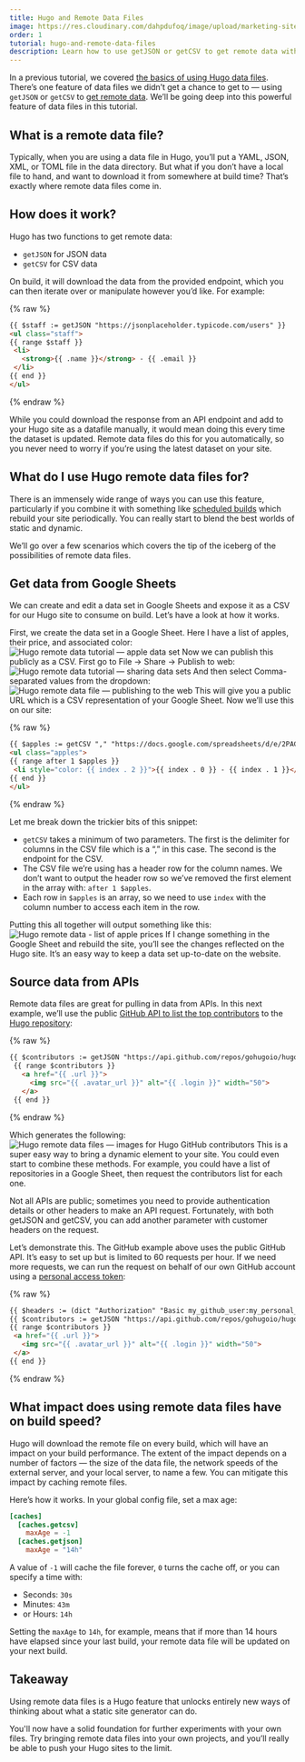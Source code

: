 ```yaml
---
title: Hugo and Remote Data Files
image: https://res.cloudinary.com/dahpdufoq/image/upload/marketing-site/Tutorial social image remote data files.png
order: 1
tutorial: hugo-and-remote-data-files
description: Learn how to use getJSON or getCSV to get remote data with Hugo.
---
```


In a previous tutorial, we covered [the basics of using Hugo data files](https://cloudcannon.com/community/learn/hugo-beginner-tutorial/using-data-in-hugo/). There’s one feature of data files we didn’t get a chance to get to — using `getJSON` or `getCSV` to [get remote data](https://gohugo.io/templates/data-templates/). We’ll be going deep into this powerful feature of data files in this tutorial.

## What is a remote data file?

Typically, when you are using a data file in Hugo, you’ll put a YAML, JSON, XML, or TOML file in the data directory. But what if you don’t have a local file to hand, and want to download it from somewhere at build time? That’s exactly where remote data files come in.

## How does it work?

Hugo has two functions to get remote data:

* `getJSON` for JSON data
* `getCSV` for CSV data

On build, it will download the data from the provided endpoint, which you can then iterate over or manipulate however you’d like. For example:

{% raw %}
 ```html
{{ $staff := getJSON "https://jsonplaceholder.typicode.com/users" }}
<ul class="staff">
{{ range $staff }}
  <li>
    <strong>{{ .name }}</strong> - {{ .email }}
  </li>
{{ end }}
</ul>
```
{% endraw %}

While you could download the response from an API endpoint and add to your Hugo site as a datafile manually, it would mean doing this every time the dataset is updated. Remote data files do this for you automatically, so you never need to worry if you’re using the latest dataset on your site.

## What do I use Hugo remote data files for?

There is an immensely wide range of ways you can use this feature, particularly if you combine it with something like [scheduled builds](https://cloudcannon.com/documentation/articles/scheduling-your-builds-manually/?ssg=Hugo) which rebuild your site periodically. You can really start to blend the best worlds of static and dynamic.

We’ll go over a few scenarios which covers the tip of the iceberg of the possibilities of remote data files.

## Get data from Google Sheets

We can create and edit a data set in Google Sheets and expose it as a CSV for our Hugo site to consume on build. Let’s have a look at how it works.

First, we create the data set in a Google Sheet. Here I have a list of apples, their price, and associated color:
![Hugo remote data tutorial — apple data set](https://res.cloudinary.com/dahpdufoq/image/upload/marketing-site/hugo-remote-data-1.png)
 Now we can publish this publicly as a CSV. First go to File → Share → Publish to web:
![Hugo remote data tutorial — sharing data sets](https://res.cloudinary.com/dahpdufoq/image/upload/marketing-site/hugo-remote-data-2.png)
 And then select Comma-separated values from the dropdown:
![Hugo remote data file — publishing to the web](https://res.cloudinary.com/dahpdufoq/image/upload/marketing-site/hugo-remote-data-3.png)
 This will give you a public URL which is a CSV representation of your Google Sheet. Now we’ll use this on our site:

{% raw %}
 ```html
{{ $apples := getCSV "," "https://docs.google.com/spreadsheets/d/e/2PACX-1vRvHH3C21_53AEiR9MYxdG91a78L6a5pZWhj1kuqWM9ynYtBMQVGGBSmydyCpichyE9ewmhasFEnT73/pub?output=csv" }}
<ul class="apples">
{{ range after 1 $apples }}
  <li style="color: {{ index . 2 }}">{{ index . 0 }} - {{ index . 1 }}</li>
{{ end }}
</ul>
```
{% endraw %}

Let me break down the trickier bits of this snippet:

* `getCSV` takes a minimum of two parameters. The first is the delimiter for columns in the CSV file which is a “,” in this case. The second is the endpoint for the CSV.
* The CSV file we’re using has a header row for the column names. We don’t want to output the header row so we’ve removed the first element in the array with: `after 1 $apples`.
* Each row in `$apples` is an array, so we need to use `index` with the column number to access each item in the row.

Putting this all together will output something like this:
![Hugo remote data - list of apple prices](https://res.cloudinary.com/dahpdufoq/image/upload/marketing-site/hugo-remote-data-4.png)
 If I change something in the Google Sheet and rebuild the site, you’ll see the changes reflected on the Hugo site. It’s an easy way to keep a data set up-to-date on the website.

## Source data from APIs

Remote data files are great for pulling in data from APIs. In this next example, we’ll use the public [GitHub API to list the top contributors](https://docs.github.com/en/rest/repos/repos#list-repository-contributors) to the [Hugo repository](https://github.com/gohugoio/hugo)\:

{% raw %}
 ```html
{{ $contributors := getJSON "https://api.github.com/repos/gohugoio/hugo/contributors" }}
  {{ range $contributors }}
    <a href="{{ .url }}">
      <img src="{{ .avatar_url }}" alt="{{ .login }}" width="50">
    </a>
  {{ end }}
```
{% endraw %}

Which generates the following:
![Hugo remote data files — images for Hugo GitHub contributors](https://res.cloudinary.com/dahpdufoq/image/upload/marketing-site/hugo-remote-data-5.png)
 This is a super easy way to bring a dynamic element to your site. You could even start to combine these methods. For example, you could have a list of repositories in a Google Sheet, then request the contributors list for each one.

Not all APIs are public; sometimes you need to provide authentication details or other headers to make an API request. Fortunately, with both getJSON and getCSV, you can add another parameter with customer headers on the request.

Let’s demonstrate this. The GitHub example above uses the public GitHub API. It’s easy to set up but is limited to 60 requests per hour. If we need more requests, we can run the request on behalf of our own GitHub account using a [personal access token](https://docs.github.com/en/authentication/keeping-your-account-and-data-secure/creating-a-personal-access-token)\:

{% raw %}
 ```html
{{ $headers := (dict "Authorization" "Basic my_github_user:my_personal_access_token") }}
{{ $contributors := getJSON "https://api.github.com/repos/gohugoio/hugo/contributors" $headers }}
{{ range $contributors }}
  <a href="{{ .url }}">
    <img src="{{ .avatar_url }}" alt="{{ .login }}" width="50">
  </a>
{{ end }}
```
{% endraw %}


## What impact does using remote data files have on build speed?

Hugo will download the remote file on every build, which will have an impact on your build performance. The extent of the impact depends on a number of factors — the size of the data file, the network speeds of the external server, and your local server, to name a few. You can mitigate this impact by caching remote files.

Here’s how it works. In your global config file, set a max age:

```toml
[caches]
  [caches.getcsv]
    maxAge = -1
  [caches.getjson]
    maxAge = "14h"
```

A value of `-1` will cache the file forever, `0` turns the cache off, or you can specify a time with:

* Seconds: `30s`
* Minutes: `43m`
* or Hours: `14h`

Setting the `maxAge` to `14h`, for example, means that if more than 14 hours have elapsed since your last build, your remote data file will be updated on your next build.

## Takeaway

Using remote data files is a Hugo feature that unlocks entirely new ways of thinking about what a static site generator can do.

You'll now have a solid foundation for further experiments with your own files. Try bringing remote data files into your own projects, and you’ll really be able to push your Hugo sites to the limit.
